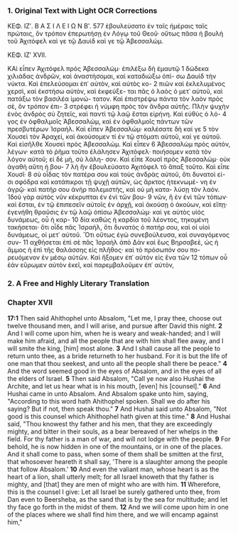 ### 1. Original Text with Light OCR Corrections

ΚΕΦ. ΙΖʹ.                     Β Α Σ Ι Λ Ε Ι Ω Ν  Βʹ.       577
ἐβουλεύσατο ἐν ταῖς ἡμέραις ταῖς πρώταις, ὃν τρόπον ἐπερωτήσῃ ἐν
Λόγῳ τοῦ Θεοῦ· οὕτως πᾶσα ἡ βουλὴ τοῦ Ἀχιτόφελ καὶ γε τῷ
Δαυὶδ καὶ γε τῷ Ἀβεσσαλώμ.

ΚΕΦ. ΙΖʹ XVII.

ΚΑὶ εἶπεν Ἀχιτόφελ πρὸς Ἀβεσσαλώμ· ἐπιλέξω δὴ ἐμαυτῷ 1
δώδεκα χιλιάδας ἀνδρῶν, καὶ ἀναστήσομαι, καὶ καταδιώξω ὀπί-
σω Δαυὶδ τὴν νύκτα. Καὶ ἐπελεύσομαι ἐπ᾽ αὐτὸν, καὶ αὐτὸς κο- 2
πιῶν καὶ ἐκλελυμένος χερσὶ, καὶ ἐκστήσω αὐτὸν, καὶ ἐκφεύξε-
ται πᾶς ὁ λαὸς ὁ μετ᾽ αὐτοῦ, καὶ πατάξω τὸν βασιλέα ἱμονώ-
τατον. Καὶ ἐπιστρέψω πάντα τὸν λαὸν πρὸς σὲ, ὃν τρόπον ἐπι- 3
στρέφει ἡ νύμφη πρὸς τὸν ἄνδρα αὐτῆς. Πλὴν ψυχὴν ἑνὸς ἀνδρὸς
σὺ ζητεῖς, καὶ παντὶ τῷ λαῷ ἔσται εἰρήνη. Καὶ εὐθὺς ὁ λό- 4
γος ἐν ὀφθαλμοῖς Ἀβεσσαλώμ, καὶ ἐν ὀφθαλμοῖς πάντων τῶν
πρεσβυτέρων Ἰσραήλ. Καὶ εἶπεν Ἀβεσσαλώμ· καλέσατε δὴ καί γε 5
τὸν Χουσεὶ τὸν Ἀραχεὶ, καὶ ἀκούσομεν τί ἐν τῷ στόματι αὐτοῦ,
καί γε αὐτοῦ. Καὶ εἰσῆλθε Χουσεὶ πρὸς Ἀβεσσαλώμ. Καὶ εἶπεν 6
Ἀβεσσαλὼμ πρὸς αὐτὸν, λέγων· κατὰ τὸ ῥῆμα τοῦτο ἐλάλησεν
Ἀχιτόφελ· ποιήσομεν κατὰ τὸν λόγον αὐτοῦ; εἰ δὲ μὴ, σὺ λάλη-
σον. Καὶ εἶπε Χουσῖ πρὸς Ἀβεσσαλώμ· οὐκ ἀγαθὴ αὕτη ἡ βου- 7
λὴ ἣν ἐβουλεύσατο Ἀχιτόφελ τὸ ἅπαξ τοῦτο. Καὶ εἶπε Χουσῖ· 8
σὺ οἶδας τὸν πατέρα σου καὶ τοὺς ἀνδρὰς αὐτοῦ, ὅτι δυνατοί εἰ-
σι σφόδρα καὶ κατάπικροι τῇ ψυχῇ αὐτῶν, ὡς ἄρκτος ἠτεκνωμέ-
νη ἐν ἀγρῷ· καὶ πατήρ σου ἀνὴρ πολεμιστὴς, καὶ οὐ μὴ κατα-
λύσῃ τὸν λαόν. Ἰδοὺ γὰρ αὐτὸς νῦν κέκρυπται ἐν ἑνὶ τῶν βου- 9
νῶν, ἢ ἐν ἐνὶ τῶν τόπων· καὶ ἔσται, ἐν τῷ ἐπιπεσεῖν αὐτοῖς ἐν
ἀρχῇ, καὶ ἀκούσῃ ὁ ἀκούων, καὶ εἴπῃ· ἐγενήθη θραῦσις ἐν τῷ
λαῷ ὀπίσω Ἀβεσσαλώμ· καί γε αὐτὸς υἱὸς δυνάμεως, οὗ ἡ καρ- 10
δία καθώς ἡ καρδία τοῦ λέοντος, τηκομένη τακήσεται· ὅτι οἶδε
πᾶς Ἰσραὴλ, ὅτι δυνατὸς ὁ πατήρ σου, καὶ οἱ υἱοὶ δυνάμεως, οἱ
μετ᾽ αὐτοῦ. Ὅτι οὕτως ἐγὼ συνεβούλευσα, καὶ συναγόμενος συν- 11
αχθήσεται ἐπὶ σὲ πᾶς Ἰσραὴλ ἀπὸ Δὰν καὶ ἕως Βηρσαβεὲ, ὡς ἡ
ἄμμος ἡ ἐπὶ τῆς θαλάσσης εἰς πλῆθος· καὶ τὸ πρόσωπόν σου πο-
ρευόμενον ἐν μέσῳ αὐτῶν. Καὶ ἥξομεν ἐπ᾽ αὐτὸν εἰς ἕνα τῶν 12
τόπων οὗ ἐὰν εὕρωμεν αὐτὸν ἐκεῖ, καὶ παρεμβαλοῦμεν ἐπ᾽ αὐτὸν,

### 2. A Free and Highly Literary Translation

### Chapter XVII

**17:1** Then said Ahithophel unto Absalom, "Let me, I pray thee, choose out twelve thousand men, and I will arise, and pursue after David this night.
**2** And I will come upon him, when he is weary and weak-handed; and I will make him afraid, and all the people that are with him shall flee away, and I will smite the king, [him] most alone.
**3** And I shall cause all the people to return unto thee, as a bride returneth to her husband. For it is but the life of one man that thou seekest, and unto all the people shall there be peace."
**4** And the word seemed good in the eyes of Absalom, and in the eyes of all the elders of Israel.
**5** Then said Absalom, "Call ye now also Hushai the Archite, and let us hear what is in his mouth, [even] his [counsel]."
**6** And Hushai came in unto Absalom. And Absalom spake unto him, saying, "According to this word hath Ahithophel spoken. Shall we do after his saying? But if not, then speak thou."
**7** And Hushai said unto Absalom, "Not good is this counsel which Ahithophel hath given at this time."
**8** And Hushai said, "Thou knowest thy father and his men, that they are exceedingly mighty, and bitter in their souls, as a bear bereaved of her whelps in the field. For thy father is a man of war, and will not lodge with the people.
**9** For behold, he is now hidden in one of the mountains, or in one of the places. And it shall come to pass, when some of them shall be smitten at the first, that whosoever heareth it shall say, 'There is a slaughter among the people that follow Absalom.'
**10** And even the valiant man, whose heart is as the heart of a lion, shall utterly melt; for all Israel knoweth that thy father is mighty, and [that] they are men of might who are with him.
**11** Wherefore, this is the counsel I give: Let all Israel be surely gathered unto thee, from Dan even to Beersheba, as the sand that is by the sea for multitude; and let thy face go forth in the midst of them.
**12** And we will come upon him in one of the places where we shall find him there, and we will encamp against him,"